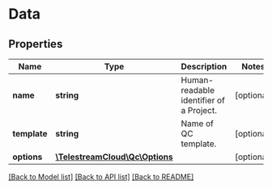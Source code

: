 # Data

## Properties
Name | Type | Description | Notes
------------ | ------------- | ------------- | -------------
**name** | **string** | Human-readable identifier of a Project. | [optional] 
**template** | **string** | Name of QC template. | [optional] 
**options** | [**\TelestreamCloud\Qc\Options**](Options.md) |  | [optional] 

[[Back to Model list]](../README.md#documentation-for-models) [[Back to API list]](../README.md#documentation-for-api-endpoints) [[Back to README]](../README.md)


